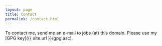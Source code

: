 ```yaml
---
layout: page
title: Contact
permalink: /contact.html
---
```

To contact me, send me an e-mail to jobs (at) this domain. Please use my [GPG key]({{ site.url }}/gpg.asc).
